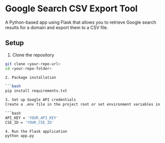 # Google Search CSV Export Tool

A Python-based app using Flask that allows you to retrieve Google search results for a domain and export them to a CSV file.

## Setup

1. Clone the repository

```bash
git clone <your-repo-url>
cd <your-repo-folder>

2. Package installation

```bash
pip install requirements.txt

3. Set up Google API credentials
Create a .env file in the project root or set environment variables in your system:

```bash
API_KEY = 'YOUR_API_KEY'
CSE_ID = 'YOUR_CSE_ID'

4. Run the Flask application
python app.py